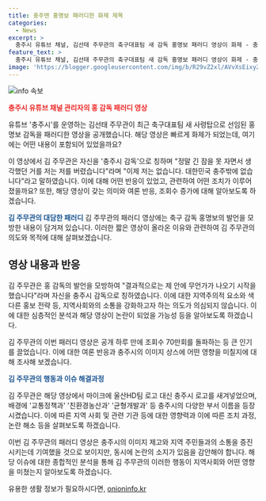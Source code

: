 ```yaml
---
title: 충주맨 홍명보 패러디한 화제 제목
categories:
  - News
excerpt: >
  충주시 유튜브 채널, 김선태 주무관의 축구대표팀 새 감독 홍명보 패러디 영상이 화제 - 충주시 유튜브 채널을 운영하는 김선태 주무관이 축구대표팀의 새 사령탑으로 선임된 홍명보 감독을 패러디한 영상이 뜨거운 화제다. 김 주무관은 저는 저를 버렸습니다라며 충주시 감독으로 칭하며, 홍 감독의 기자회견 발언을 그대로 모방했다. 이 영상은 하루 만에 조회수 70만회를 돌파하는 인기를 끌고 있다.
feature_text: >
  충주시 유튜브 채널, 김선태 주무관의 축구대표팀 새 감독 홍명보 패러디 영상이 화제 - 충주시 유튜브 채널을 운영하는 김선태 주무관이 축구대표팀의 새 사령탑으로 선임된 홍명보 감독을 패러디한 영상이 뜨거운 화제다. 김 주무관은 저는 저를 버렸습니다라며 충주시 감독으로 칭하며, 홍 감독의 기자회견 발언을 그대로 모방했다. 이 영상은 하루 만에 조회수 70만회를 돌파하는 인기를 끌고 있다.
image: 'https://blogger.googleusercontent.com/img/b/R29vZ2xl/AVvXsEixyZcFfHzMRdzZMjFBmAUKJYCLCGyLL1o632UiGVXcaFdKo_bkvkuCioo0uUKlGfBVcT3P84aROyZIXSBEx3Aw5nCQ3pTgDom1WDC4m8eifvWiAmWEEVb4x6G_l8C0QH225ldMjyaFvpxGEBGNO37VmDTDMHGhJPq73UglMfDca1-0aw/s1600/blogspot.png'
---
```


<p><img src="https://blogger.googleusercontent.com/img/b/R29vZ2xl/AVvXsEixyZcFfHzMRdzZMjFBmAUKJYCLCGyLL1o632UiGVXcaFdKo_bkvkuCioo0uUKlGfBVcT3P84aROyZIXSBEx3Aw5nCQ3pTgDom1WDC4m8eifvWiAmWEEVb4x6G_l8C0QH225ldMjyaFvpxGEBGNO37VmDTDMHGhJPq73UglMfDca1-0aw/s1600/blogspot.png" alt="info 속보" /></p>

<p><b><span style="color: #ee2323;">충주시 유튜브 채널 관리자의 홍 감독 패러디 영상</span></b></p>

<p>유튜브 '충주시'를 운영하는 김선태 주무관이 최근 축구대표팀 새 사령탑으로 선임된 홍명보 감독을 패러디한 영상을 공개했습니다. 해당 영상은 빠르게 화제가 되었는데, 여기에는 어떤 내용이 포함되어 있었을까요?</p>

<p>이 영상에서 김 주무관은 자신을 '충주시 감독'으로 칭하며 "정말 긴 잠을 못 자면서 생각했던 거를 저는 저를 버렸습니다"라며 "이제 저는 없습니다. 대한민국 충주밖에 없습니다"라고 말하였습니다. 이에 대해 어떤 반응이 있었고, 관련하여 어떤 조치가 이루어졌을까요? 또한, 해당 영상이 갖는 의미와 여론 반응, 조회수 증가에 대해 알아보도록 하겠습니다.</p>

<p><b><span style="color: #1a5490;">김 주무관의 대담한 패러디</span></b>
김 주무관의 패러디 영상에는 축구 감독 홍명보의 발언을 모방한 내용이 담겨져 있습니다. 이러한 짧은 영상이 올라온 이유와 관련하여 김 주무관의 의도와 목적에 대해 살펴보겠습니다.</p>

<p><b><span style="color: #1a5490;"><h2 data-ke-size="size26">영상 내용과 반응</h2></span></b></p>

<p>김 주무관은 홍 감독의 발언을 모방하여 "결과적으로는 제 안에 무언가가 나오기 시작을 했습니다"라며 자신을 충주시 감독으로 칭하였습니다. 이에 대한 지역주의적 요소와 색다른 홍보 전략 등, 지역사회와의 소통을 강화하고자 하는 의도가 의심되지 않습니다. 이에 대한 심층적인 분석과 해당 영상이 논란이 되었을 가능성 등을 알아보도록 하겠습니다.</p>

<p>김 주무관의 이번 패러디 영상은 공개 하루 만에 조회수 70만회를 돌파하는 등 큰 인기를 끌었습니다. 이에 대한 여론 반응과 충주시의 이미지 상스에 어떤 영향을 미칠지에 대해 조사해 보겠습니다.</p>

<p><b><span style="color: #1a5490;">김 주무관의 행동과 이슈 해결과정</span></b></p>

<p>김 주무관은 해당 영상에서 마이크에 울산HD팀 로고 대신 충주시 로고를 새겨넣었으며, 배경에 '교통정책과' '친환경농산과' '균형개발과' 등 충주시의 다양한 부서 이름을 등장시켰습니다. 이에 따른 지역 사회 및 관련 기관 등에 대한 영향력과 이에 따른 조치 과정, 논란 해소 등을 살펴보도록 하겠습니다.</p>

<p>이번 김 주무관의 패러디 영상은 충주시의 이미지 제고와 지역 주민들과의 소통을 증진시키는데 기여했을 것으로 보이지만, 동시에 논란의 소지가 있음을 감안해야 합니다. 해당 이슈에 대한 종합적인 분석을 통해 김 주무관의 이러한 행동이 지역사회와 어떤 영향을 미쳤는지 알아보도록 하겠습니다.</p>
유용한 생활 정보가 필요하시다면, <a href="https://onioninfo.kr" rel="dofollow">onioninfo.kr</a>



